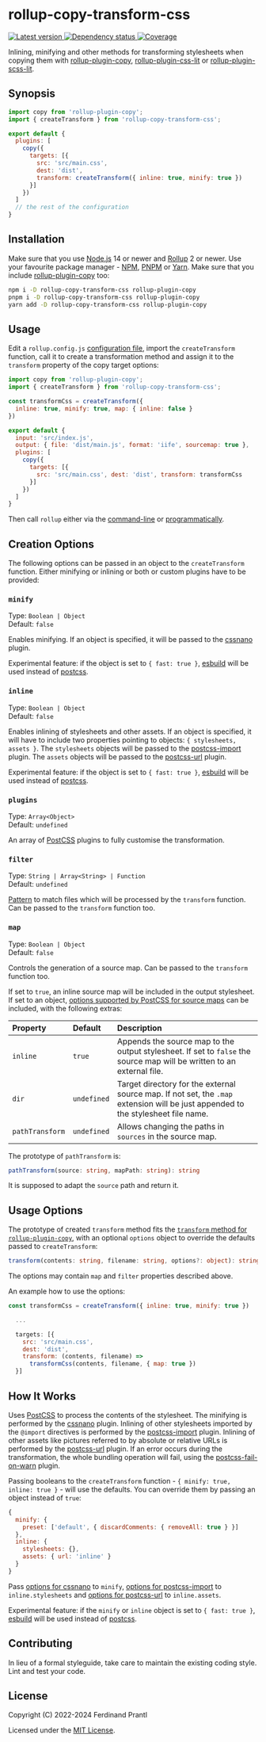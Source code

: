 # rollup-copy-transform-css

[![Latest version](https://img.shields.io/npm/v/rollup-copy-transform-css)
 ![Dependency status](https://img.shields.io/librariesio/release/npm/rollup-copy-transform-css)
](https://www.npmjs.com/package/rollup-copy-transform-css)
[![Coverage](https://codecov.io/gh/prantlf/rollup-copy-transform-css/branch/master/graph/badge.svg)](https://codecov.io/gh/prantlf/rollup-copy-transform-css)

Inlining, minifying and other methods for transforming stylesheets when copying them with [rollup-plugin-copy], [rollup-plugin-css-lit] or [rollup-plugin-scss-lit].

## Synopsis

```js
import copy from 'rollup-plugin-copy';
import { createTransform } from 'rollup-copy-transform-css';

export default {
  plugins: [
    copy({
      targets: [{
        src: 'src/main.css',
        dest: 'dist',
        transform: createTransform({ inline: true, minify: true })
      }]
    })
  ]
  // the rest of the configuration
}
```

## Installation

Make sure that you use [Node.js] 14 or newer and [Rollup] 2 or newer. Use your favourite package manager - [NPM], [PNPM] or [Yarn]. Make sure that you include [rollup-plugin-copy] too:

```sh
npm i -D rollup-copy-transform-css rollup-plugin-copy
pnpm i -D rollup-copy-transform-css rollup-plugin-copy
yarn add -D rollup-copy-transform-css rollup-plugin-copy
```

## Usage

Edit a `rollup.config.js` [configuration file], import the `createTransform` function, call it to create a transformation method and assign it to the `transform` property of the copy target options:

```js
import copy from 'rollup-plugin-copy';
import { createTransform } from 'rollup-copy-transform-css';

const transformCss = createTransform({
  inline: true, minify: true, map: { inline: false }
})

export default {
  input: 'src/index.js',
  output: { file: 'dist/main.js', format: 'iife', sourcemap: true },
  plugins: [
    copy({
      targets: [{
        src: 'src/main.css', dest: 'dist', transform: transformCss
      }]
    })
  ]
}
```

Then call `rollup` either via the [command-line] or [programmatically].

## Creation Options

The following options can be passed in an object to the `createTransform` function. Either minifying or inlining or both or custom plugins have to be provided:

### `minify`

Type: `Boolean | Object`<br>
Default: `false`

Enables minifying. If an object is specified, it will be passed to the [cssnano] plugin.

Experimental feature: if the object is set to `{ fast: true }`, [esbuild] will be used instead of [postcss].

### `inline`

Type: `Boolean | Object`<br>
Default: `false`

Enables inlining of stylesheets and other assets. If an object is specified, it will have to include two properties pointing to objects: `{ stylesheets, assets }`. The `stylesheets` objects will be passed to the [postcss-import] plugin. The `assets` objects will be passed to the [postcss-url] plugin.

Experimental feature: if the object is set to `{ fast: true }`, [esbuild] will be used instead of [postcss].

### `plugins`

Type: `Array<Object>`<br>
Default: `undefined`

An array of [PostCSS] plugins to fully customise the transformation.

### `filter`

Type: `String | Array<String> | Function`<br>
Default: `undefined`

[Pattern] to match files which will be processed by the `transform` function. Can be passed to the `transform` function too.

### `map`

Type: `Boolean | Object`<br>
Default: `false`

Controls the generation of a source map. Can be passed to the `transform` function too.

If set to `true`, an inline source map will be included in the output stylesheet. If set to an object, [options supported by PostCSS for source maps] can be included, with the following extras:

| Property        | Default      | Description |
| :-------------- | :----------- | :---------- |
| `inline`        | `true`       | Appends the source map to the output stylesheet. If set to `false` the source map will be written to an external file. |
| `dir`           | `undefined`  | Target directory for the external source map. If not set, the `.map` extension will be just appended to the stylesheet file name. |
| `pathTransform` | `undefined`  | Allows changing the paths in `sources` in the source map. |

The prototype of `pathTransform` is:

```ts
pathTransform(source: string, mapPath: string): string
```

It is supposed to adapt the `source` path and return it.

## Usage Options

The prototype of created `transform` method fits the [`transform` method for `rollup-plugin-copy`], with an optional `options` object to override the defaults passed to `createTransform`:

```ts
transform(contents: string, filename: string, options?: object): string
```

The options may contain `map` and `filter` properties described above.

An example how to use the options:

```js
const transformCss = createTransform({ inline: true, minify: true })

  ...

  targets: [{
    src: 'src/main.css',
    dest: 'dist',
    transform: (contents, filename) =>
      transformCss(contents, filename, { map: true })
  }]
```

## How It Works

Uses [PostCSS] to process the contents of the stylesheet. The minifying is performed by the [cssnano] plugin. Inlining of other stylesheets imported by the `@import` directives is performed by the [postcss-import] plugin. Inlining of other assets like pictures referred to by absolute or relative URLs is performed by the [postcss-url] plugin. If an error occurs during the transformation, the whole bundling operation will fail, using the [postcss-fail-on-warn] plugin.

Passing booleans to the `createTransform` function - `{ minify: true, inline: true }` - will use the defaults. You can override them by passing an object instead of `true`:

```js
{
  minify: {
    preset: ['default', { discardComments: { removeAll: true } }]
  },
  inline: {
    stylesheets: {},
    assets: { url: 'inline' }
  }
}
```

Pass [options for cssnano] to `minify`, [options for postcss-import] to `inline.stylesheets` and [options for postcss-url] to `inline.assets`.

Experimental feature: if the `minify` or `inline` object is set to `{ fast: true }`, [esbuild] will be used instead of [postcss].

## Contributing

In lieu of a formal styleguide, take care to maintain the existing coding style. Lint and test your code.

## License

Copyright (C) 2022-2024 Ferdinand Prantl

Licensed under the [MIT License].

[MIT License]: http://en.wikipedia.org/wiki/MIT_License
[Rollup]: https://rollupjs.org/
[Node.js]: https://nodejs.org/
[NPM]: https://www.npmjs.com/
[PNPM]: https://pnpm.io/
[Yarn]: https://yarnpkg.com/
[configuration file]: https://www.rollupjs.org/guide/en/#configuration-files
[command-line]: https://www.rollupjs.org/guide/en/#command-line-reference
[programmatically]: https://www.rollupjs.org/guide/en/#javascript-api
[Pattern]: https://www.linuxjournal.com/content/bash-extended-globbing
[PostCSS]: https://postcss.org/
[cssnano]: https://cssnano.co/
[esbuild]: https://esbuild.github.io/
[rollup-plugin-copy]: https://www.npmjs.com/package/rollup-plugin-copy
[rollup-plugin-css-lit]: https://www.npmjs.com/package/rollup-plugin-css-lit
[rollup-plugin-scss-lit]: https://www.npmjs.com/package/rollup-plugin-scss-lit
[postcss-import]: https://www.npmjs.com/package/postcss-import
[postcss-url]: https://www.npmjs.com/package/postcss-url
[postcss-fail-on-warn]: https://www.npmjs.com/package/postcss-fail-on-warn
[options supported by PostCSS for source maps]: https://postcss.org/api/#sourcemapoptions
[`transform` method for `rollup-plugin-copy`]: https://github.com/vladshcherbin/rollup-plugin-copy#transform-file-contents
[options for cssnano]: https://cssnano.co/docs/config-file/
[options for postcss-import]: https://github.com/postcss/postcss-import#options
[options for postcss-url]: https://github.com/postcss/postcss-url#options-combinations
